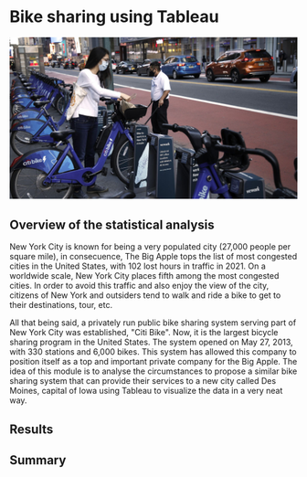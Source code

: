 # Bike sharing using Tableau

![](https://github.com/Frankdiazw/Bikesharing/blob/main/Images/Bike-sharing.jpg)

## Overview of the statistical analysis
New York City is known for being a very populated city (27,000 people per square mile), in consecuence, The Big Apple tops the list of most congested cities in the United States, with 102 lost hours in traffic in 2021. On a worldwide scale, New York City places fifth among the most congested cities. In order to avoid this traffic and also enjoy the view of the city, citizens of New York and outsiders tend to walk and ride a bike to get to their destinations, tour, etc.

All that being said, a privately run public bike sharing system serving part of New York City was established, "Citi Bike". Now, it is the largest bicycle sharing program in the United States. The system opened on May 27, 2013, with 330 stations and 6,000 bikes. This system has allowed this company to position itself as a top and important private company for the Big Apple. The idea of this module is to analyse the circumstances to propose a similar bike sharing system that can provide their services to a new city called Des Moines, capital of Iowa using Tableau to visualize the data in a very neat way.

## Results


## Summary

